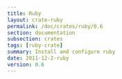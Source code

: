 ```yaml
---
title: Ruby
layout: crate-ruby
permalink: /doc/crates/ruby/0.6
section: documentation
subsection: crates
tags: [ruby-crate]
summary: Install and configure ruby
date: 2011-12-2-ruby
version: 0.6
---
```

